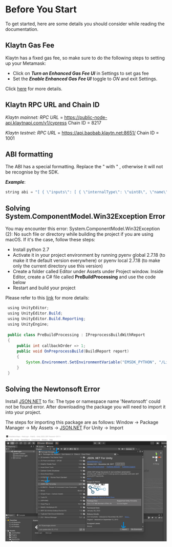 # Before You Start <a id="Before you start with ChainSafe SDK"></a>

To get started, here are some details you should consider while reading the documentation.

## Klaytn Gas Fee <a id="Klaytn Gas Fee"></a>

Klaytn has a fixed gas fee, so make sure to do the following steps to setting up your Metamask:

* Click on ***Turn on Enhanced Gas Fee UI*** in Settings to set gas fee
* Set the ***Enable Enhanced Gas Fee UI*** toggle to *ON* and exit Settings.
  
Click [here](https://docs.klaytn.foundation/dapp/tutorials/connecting-metamask#send-klay) for more details.

## Klaytn RPC URL and Chain ID <a id="Klaytn RPC URL and Chain ID"></a>

*Klaytn mainnet: RPC URL* = https://public-node-api.klaytnapi.com/v1/cypress Chain ID = 8217

*Klaytn testnet: RPC URL* = https://api.baobab.klaytn.net:8651/ Chain ID = 1001

## ABI formatting <a id="ABI Formatting"></a>
The ABI has a special formatting. Replace the " with \" , otherwise it will not be recognise by the SDK.

***Example***:

```java
string abi = "[ { \"inputs\": [ { \"internalType\": \"uint8\", \"name\": \"_myArg\", \"type\": \"uint8\" } ], \"name\": \"addTotal\", \"outputs\": [], \"stateMutability\": \"nonpayable\", \"type\": \"function\" }, { \"inputs\": [], \"name\": \"myTotal\", \"outputs\": [ { \"internalType\": \"uint256\", \"name\": \"\", \"type\": \"uint256\" } ], \"stateMutability\": \"view\", \"type\": \"function\" } ]";
```

## Solving System.ComponentModel.Win32Exception Error <a id="Solving System.ComponentModel.Win32Exception Error"></a>

You may encounter this error: System.ComponentModel.Win32Exception (2): No such file or directory while building the project if you are using macOS. If it's the case, follow these steps:

* Install python 2.7
* Activate it in your project environment by running pyenv global 2.7.18 (to make it the default version everywhere) or pyenv local 2.7.18 (to make only the current directory use this version)
* Create a folder called Editor under Assets under Project window. Inside Editor, create a C# file called **PreBuildProcessing** and use the code below
* Restart and build your project

Please refer to this [link](https://forum.unity.com/threads/case-1412113-builderror-osx-12-3-and-unity-2020-3-constant-build-errors.1255419/) for more details: 

```java
 using UnityEditor;
 using UnityEditor.Build;
 using UnityEditor.Build.Reporting;
 using UnityEngine;
 
 public class PreBuildProcessing : IPreprocessBuildWithReport
 {
     public int callbackOrder => 1;
     public void OnPreprocessBuild(BuildReport report)
     {
         System.Environment.SetEnvironmentVariable("EMSDK_PYTHON", "/Library/Frameworks/Python.framework/Versions/2.7/bin/python");
     }
 }
```
## Solving the Newtonsoft Error <a id="Solving the Newtonsoft Error"></a>

Install [JSON.NET](https://assetstore.unity.com/packages/tools/input-management/json-net-for-unity-11347) to fix: The type or namespace name 'Newtonsoft' could not be found error.
After downloading the package you will need to import it into your project.

The steps for importing this package are as follows:
Window -> Package Manager -> My Assets -> [JSON.NET](http://json.net/) For Unity -> Import

![](./../../images/chainsafe/5_install_jsonnet.png)